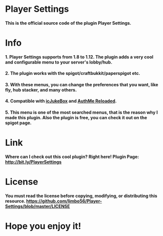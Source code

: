# Player Settings
#### This is the official source code of the plugin Player Settings.

# Info
#### 1. Player Settings supports from 1.8 to 1.12. The plugin adds a very cool and configurable menu to your server's lobby/hub.

#### 2. The plugin works with the spigot/craftbukkit/paperspigot etc.

#### 3. With these menus, you can change the preferences that you want, like fly, hub stacker, and many others.

#### 4. Compatible with [icJukeBox](https://www.spigotmc.org/resources/icjukebox.6129/) and [AuthMe Reloaded](https://www.spigotmc.org/resources/authme-reloaded.6269/).

#### 5. This menu is one of the most searched menus, that is the reason why I made this plugin. Also the plugin is free, you can check it out on the spigot page.

# Link
#### Where can I check out this cool plugin? Right here! Plugin Page: http://bit.ly/PlayerSettings

# License
#### You must read the license before copying, modifying, or distributing this resource. https://github.com/limbo56/Player-Settings/blob/master/LICENSE

# Hope you enjoy it!

